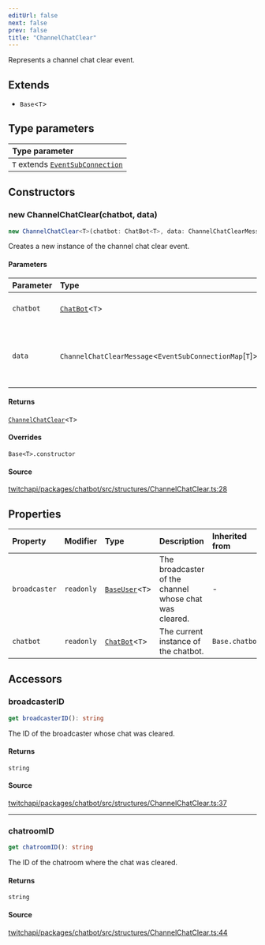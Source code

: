 ```yaml
---
editUrl: false
next: false
prev: false
title: "ChannelChatClear"
---
```


Represents a channel chat clear event.

## Extends

- `Base`\<`T`\>

## Type parameters

| Type parameter |
| :------ |
| `T` extends [`EventSubConnection`](/api/chatbot/enumerations/eventsubconnection/) |

## Constructors

### new ChannelChatClear(chatbot, data)

```ts
new ChannelChatClear<T>(chatbot: ChatBot<T>, data: ChannelChatClearMessage<EventSubConnectionMap[T]>): ChannelChatClear<T>
```

Creates a new instance of the channel chat clear event.

#### Parameters

| Parameter | Type | Description |
| :------ | :------ | :------ |
| `chatbot` | [`ChatBot`](/api/chatbot/classes/chatbot/)\<`T`\> | The current instance of the chatbot. |
| `data` | `ChannelChatClearMessage`\<`EventSubConnectionMap`\[`T`\]\> | The data of the chat clear event returned from the EventSub. |

#### Returns

[`ChannelChatClear`](/api/chatbot/classes/channelchatclear/)\<`T`\>

#### Overrides

`Base<T>.constructor`

#### Source

[twitchapi/packages/chatbot/src/structures/ChannelChatClear.ts:28](https://github.com/pablornc/twitchapi//blob/3baa008ac8be1133cbb9253985d5d4cd48b4e780/packages/chatbot/src/structures/ChannelChatClear.ts#L28)

## Properties

| Property | Modifier | Type | Description | Inherited from |
| :------ | :------ | :------ | :------ | :------ |
| `broadcaster` | `readonly` | [`BaseUser`](/api/chatbot/classes/baseuser/)\<`T`\> | The broadcaster of the channel whose chat was cleared. | - |
| `chatbot` | `readonly` | [`ChatBot`](/api/chatbot/classes/chatbot/)\<`T`\> | The current instance of the chatbot. | `Base.chatbot` |

## Accessors

### broadcasterID

```ts
get broadcasterID(): string
```

The ID of the broadcaster whose chat was cleared.

#### Returns

`string`

#### Source

[twitchapi/packages/chatbot/src/structures/ChannelChatClear.ts:37](https://github.com/pablornc/twitchapi//blob/3baa008ac8be1133cbb9253985d5d4cd48b4e780/packages/chatbot/src/structures/ChannelChatClear.ts#L37)

***

### chatroomID

```ts
get chatroomID(): string
```

The ID of the chatroom where the chat was cleared.

#### Returns

`string`

#### Source

[twitchapi/packages/chatbot/src/structures/ChannelChatClear.ts:44](https://github.com/pablornc/twitchapi//blob/3baa008ac8be1133cbb9253985d5d4cd48b4e780/packages/chatbot/src/structures/ChannelChatClear.ts#L44)
